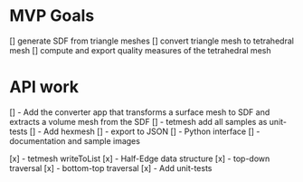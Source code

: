 # MVP Goals
[] generate SDF from triangle meshes
[] convert triangle mesh to tetrahedral mesh
[] compute and export quality measures of the tetrahedral mesh

# API work
[] - Add the converter app that transforms a surface mesh to SDF and extracts a volume mesh from the SDF
[] - tetmesh add all samples as unit-tests
[] - Add hexmesh
[] - export to JSON
[] - Python interface
[] - documentation and sample images

[x] - tetmesh writeToList
[x] - Half-Edge data structure
[x] - top-down traversal
[x] - bottom-top traversal
[x] - Add unit-tests

